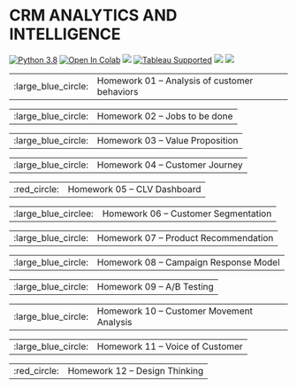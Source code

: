 # CRM ANALYTICS AND INTELLIGENCE
[![Python 3.8](https://img.shields.io/badge/python-3.8-blue.svg)](https://www.python.org/downloads/release/python-380/)
[![Open In Colab](https://colab.research.google.com/assets/colab-badge.svg)](https://colab.research.google.com/github/googlecolab/colabtools/blob/master/notebooks/colab-github-demo.ipynb)
![](https://img.shields.io/badge/GoogleBigQuery-red.svg)
[![Tableau Supported](https://img.shields.io/badge/Support%20Level-Tableau%20Supported-53bd92.svg)](https://www.tableau.com/support-levels-it-and-developer-tools)
![](https://img.shields.io/badge/Tableau-brightgreen.svg)
![](https://img.shields.io/badge/TableauPrep-blueviolet.svg)



<table> <tr> <td> :large_blue_circle: </td> <td> Homework 01 – Analysis of customer behaviors </td>  </tr> </table> 
<table> <tr> <td> :large_blue_circle: </td> <td> Homework 02 – Jobs to be done </td> </tr> </table>
<table> <tr> <td> :large_blue_circle: </td> <td> Homework 03 – Value Proposition </td> </tr> </table>
<table> <tr> <td> :large_blue_circle: </td> <td> Homework 04 – Customer Journey </td> </tr> </table>
<table> <tr> <td> :red_circle:  </td> <td> Homework 05 – CLV Dashboard </td> </tr> </table>
<table> <tr> <td> :large_blue_circlee: </td> <td> Homework 06 – Customer Segmentation </td> </tr> </table>
<table> <tr> <td> :large_blue_circle: </td> <td> Homework 07 – Product Recommendation </td> </tr> </table>
<table> <tr> <td> :large_blue_circle: </td> <td> Homework 08 – Campaign Response Model </td> </tr> </table>
<table> <tr> <td> :large_blue_circle: </td> <td> Homework 09 – A/B Testing </td> </tr> </table>
<table> <tr> <td> :large_blue_circle: </td> <td> Homework 10 – Customer Movement Analysis </td> </tr> </table>
<table> <tr> <td> :large_blue_circle: </td> <td> Homework 11 – Voice of Customer </td> </tr> </table>
<table> <tr> <td> :red_circle: </td> <td> Homework 12 – Design Thinking </td> </tr> </table>



